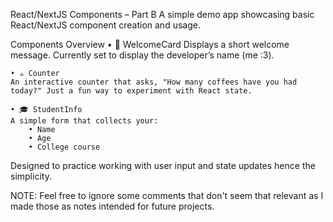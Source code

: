 React/NextJS Components – Part B
A simple demo app showcasing basic React/NextJS component creation and usage.

Components Overview
    • 🚀 WelcomeCard
    Displays a short welcome message. Currently set to display the developer’s name (me :3).

    • ☕ Counter
    An interactive counter that asks, "How many coffees have you had today?" Just a fun way to experiment with React state.

    • 🎓 StudentInfo
    A simple form that collects your:
        • Name
        • Age
        • College course

Designed to practice working with user input and state updates hence the simplicity.

NOTE: Feel free to ignore some comments that don't seem that relevant as I made those as notes intended for future projects.
